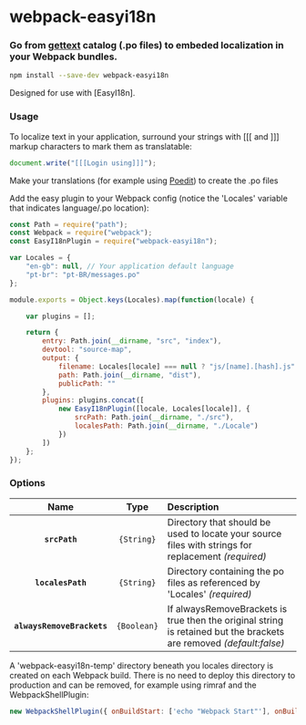 # webpack-easyi18n
### Go from [gettext](https://en.wikipedia.org/wiki/Gettext) catalog (.po files) to embeded localization in your Webpack bundles.

```bash
npm install --save-dev webpack-easyi18n
```
Designed for use with [EasyI18n].

### Usage

To localize text in your application, surround your strings with [[[ and ]]] markup characters to mark them as translatable:

```js
document.write("[[[Login using]]]");
```

Make your translations (for example using [Poedit](https://poedit.net/)) to create the .po files

Add the easy plugin to your Webpack config (notice the 'Locales' variable that indicates language/.po location):

```js
const Path = require("path");
const Webpack = require("webpack");
const EasyI18nPlugin = require("webpack-easyi18n");

var Locales = {
    "en-gb": null, // Your application default language
    "pt-br": "pt-BR/messages.po"
};

module.exports = Object.keys(Locales).map(function(locale) {

    var plugins = [];

    return {
        entry: Path.join(__dirname, "src", "index"),
        devtool: "source-map",
        output: {
            filename: Locales[locale] === null ? "js/[name].[hash].js" : "js/[name].[hash]." + locale + ".js",
            path: Path.join(__dirname, "dist"),
            publicPath: ""
        },
        plugins: plugins.concat([
            new EasyI18nPlugin([locale, Locales[locale]], {
                srcPath: Path.join(__dirname, "./src"),
                localesPath: Path.join(__dirname, "./Locale")
            })
        ])
    };
});
```

### Options

|Name|Type|Description|
|:--:|:--:|:----------|
|**`srcPath`**|`{String}`|Directory that should be used to locate your source files with strings for replacement _(required)_|
|**`localesPath`**|`{String}`|Directory containing the po files as referenced by 'Locales'  _(required)_|
|**`alwaysRemoveBrackets`**|`{Boolean}`| If alwaysRemoveBrackets is true then the original string is retained but the brackets are removed _(default:false)_|

A 'webpack-easyi18n-temp' directory beneath you locales directory is created on each Webpack build. There is no need to deploy this directory to production and can be removed, for example using rimraf and the WebpackShellPlugin:

```js
new WebpackShellPlugin({ onBuildStart: ['echo "Webpack Start"'], onBuildEnd: ['rimraf ./locales/webpack-easyi18n-temp'] })
```
